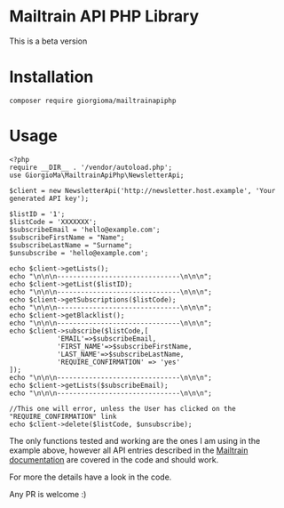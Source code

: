 Mailtrain API PHP Library
=========================

This is a beta version

# Installation
```
composer require giorgioma/mailtrainapiphp
```

# Usage

```
<?php
require __DIR__ . '/vendor/autoload.php';
use GiorgioMa\MailtrainApiPhp\NewsletterApi;

$client = new NewsletterApi('http://newsletter.host.example', 'Your generated API key');

$listID = '1';
$listCode = 'XXXXXXX';
$subscribeEmail = 'hello@example.com';
$subscribeFirstName = "Name";
$subscribeLastName = "Surname";
$unsubscribe = 'hello@example.com';

echo $client->getLists();
echo "\n\n\n-------------------------------\n\n\n";
echo $client->getList($listID);
echo "\n\n\n-------------------------------\n\n\n";
echo $client->getSubscriptions($listCode);
echo "\n\n\n-------------------------------\n\n\n";
echo $client->getBlacklist();
echo "\n\n\n-------------------------------\n\n\n";
echo $client->subscribe($listCode,[
			'EMAIL'=>$subscribeEmail,
			'FIRST_NAME'=>$subscribeFirstName,
			'LAST_NAME'=>$subscribeLastName,
			'REQUIRE_CONFIRMATION' => 'yes'
]);
echo "\n\n\n-------------------------------\n\n\n";
echo $client->getLists($subscribeEmail);
echo "\n\n\n-------------------------------\n\n\n";

//This one will error, unless the User has clicked on the "REQUIRE_CONFIRMATION" link
echo $client->delete($listCode, $unsubscribe);
```

The only functions tested and working are the ones I am using in the example above, however all API entries described in the [Mailtrain documentation](https://github.com/Mailtrain-org/mailtrain/wiki/Using-API) are covered in the code and should work.

For more the details have a look in the code.

Any PR is welcome :)